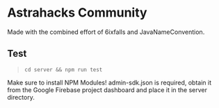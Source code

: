 # Astrahacks Community

Made with the combined effort of 6ixfalls and JavaNameConvention.

## Test

> `cd server && npm run test`

Make sure to install NPM Modules!
admin-sdk.json is required, obtain it from the Google Firebase project dashboard and place it in the server directory.
